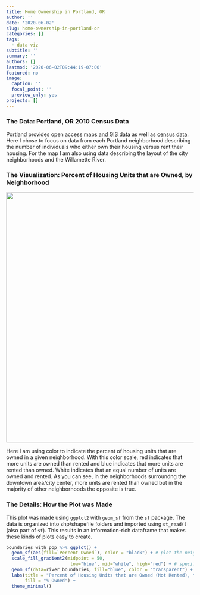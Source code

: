 ```yaml
---
title: Home Ownership in Portland, OR
author: ''
date: '2020-06-02'
slug: home-ownership-in-portland-or
categories: []
tags:
  - data viz
subtitle: ''
summary: ''
authors: []
lastmod: '2020-06-02T09:44:19-07:00'
featured: no
image:
  caption: ''
  focal_point: ''
  preview_only: yes
projects: []
---
```





### The Data: Portland, OR 2010 Census Data

Portland provides open access [maps and GIS data](http://www.civicapps.org/datasets) as well as [census data](https://www.portlandoregon.gov/civic/56897). Here I chose to focus on data from each Portland neighborhood describing the number of individuals who either own their housing versus rent their housing. For the map I am also using data describing the layout of the city neighborhoods and the Willamette River.

### The Visualization: Percent of Housing Units that are Owned, by Neighborhood



<img src="{{< blogdown/postref >}}index_files/figure-html/unnamed-chunk-3-1.png" width="672" />

Here I am using color to indicate the percent of housing units that are owned in a given neighborhood. With this color scale, red indicates that more units are owned than rented and blue indicates that more units are rented than owned. White indicates that an equal number of units are owned and rented. As you can see, in the neighborhoods surroundng the downtown area/city center, more units are rented than owned but in the majority of other neighborhoods the opposite is true.

### The Details: How the Plot was Made

This plot was made using `ggplot2` with `geom_sf` from the `sf` package. The data is organized into shp/shapefile folders and imported using `st_read()` (also part of `sf`). This results in an information-rich dataframe that makes these kinds of plots easy to create.


```r
boundaries_with_pop %>% ggplot() + 
  geom_sf(aes(fill=`Percent Owned`), color = "black") + # plot the neighborhoods
  scale_fill_gradient2(midpoint = 50,
                        low="blue", mid="white", high="red") + # specify the gradient color scale
  geom_sf(data=river_boundaries, fill="blue", color = "transparent") + # plot the river
  labs(title = "Percent of Housing Units that are Owned (Not Rented), \nby Neighborhood",
       fill = "% Owned") +
  theme_minimal()
```

